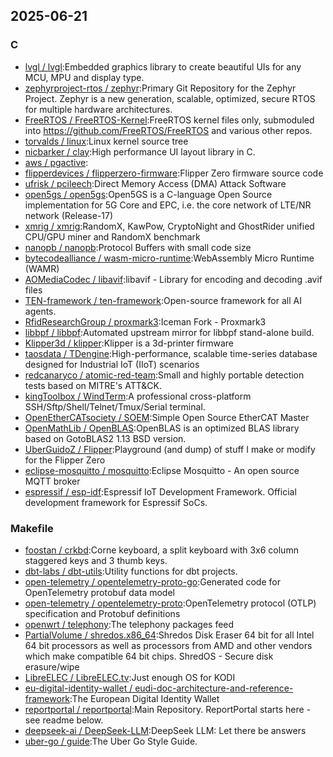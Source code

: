 ## 2025-06-21

### C

* [lvgl / lvgl](https://github.com/lvgl/lvgl):Embedded graphics library to create beautiful UIs for any MCU, MPU and display type.
* [zephyrproject-rtos / zephyr](https://github.com/zephyrproject-rtos/zephyr):Primary Git Repository for the Zephyr Project. Zephyr is a new generation, scalable, optimized, secure RTOS for multiple hardware architectures.
* [FreeRTOS / FreeRTOS-Kernel](https://github.com/FreeRTOS/FreeRTOS-Kernel):FreeRTOS kernel files only, submoduled into https://github.com/FreeRTOS/FreeRTOS and various other repos.
* [torvalds / linux](https://github.com/torvalds/linux):Linux kernel source tree
* [nicbarker / clay](https://github.com/nicbarker/clay):High performance UI layout library in C.
* [aws / pgactive](https://github.com/aws/pgactive):
* [flipperdevices / flipperzero-firmware](https://github.com/flipperdevices/flipperzero-firmware):Flipper Zero firmware source code
* [ufrisk / pcileech](https://github.com/ufrisk/pcileech):Direct Memory Access (DMA) Attack Software
* [open5gs / open5gs](https://github.com/open5gs/open5gs):Open5GS is a C-language Open Source implementation for 5G Core and EPC, i.e. the core network of LTE/NR network (Release-17)
* [xmrig / xmrig](https://github.com/xmrig/xmrig):RandomX, KawPow, CryptoNight and GhostRider unified CPU/GPU miner and RandomX benchmark
* [nanopb / nanopb](https://github.com/nanopb/nanopb):Protocol Buffers with small code size
* [bytecodealliance / wasm-micro-runtime](https://github.com/bytecodealliance/wasm-micro-runtime):WebAssembly Micro Runtime (WAMR)
* [AOMediaCodec / libavif](https://github.com/AOMediaCodec/libavif):libavif - Library for encoding and decoding .avif files
* [TEN-framework / ten-framework](https://github.com/TEN-framework/ten-framework):Open-source framework for all AI agents.
* [RfidResearchGroup / proxmark3](https://github.com/RfidResearchGroup/proxmark3):Iceman Fork - Proxmark3
* [libbpf / libbpf](https://github.com/libbpf/libbpf):Automated upstream mirror for libbpf stand-alone build.
* [Klipper3d / klipper](https://github.com/Klipper3d/klipper):Klipper is a 3d-printer firmware
* [taosdata / TDengine](https://github.com/taosdata/TDengine):High-performance, scalable time-series database designed for Industrial IoT (IIoT) scenarios
* [redcanaryco / atomic-red-team](https://github.com/redcanaryco/atomic-red-team):Small and highly portable detection tests based on MITRE's ATT&CK.
* [kingToolbox / WindTerm](https://github.com/kingToolbox/WindTerm):A professional cross-platform SSH/Sftp/Shell/Telnet/Tmux/Serial terminal.
* [OpenEtherCATsociety / SOEM](https://github.com/OpenEtherCATsociety/SOEM):Simple Open Source EtherCAT Master
* [OpenMathLib / OpenBLAS](https://github.com/OpenMathLib/OpenBLAS):OpenBLAS is an optimized BLAS library based on GotoBLAS2 1.13 BSD version.
* [UberGuidoZ / Flipper](https://github.com/UberGuidoZ/Flipper):Playground (and dump) of stuff I make or modify for the Flipper Zero
* [eclipse-mosquitto / mosquitto](https://github.com/eclipse-mosquitto/mosquitto):Eclipse Mosquitto - An open source MQTT broker
* [espressif / esp-idf](https://github.com/espressif/esp-idf):Espressif IoT Development Framework. Official development framework for Espressif SoCs.

### Makefile

* [foostan / crkbd](https://github.com/foostan/crkbd):Corne keyboard, a split keyboard with 3x6 column staggered keys and 3 thumb keys.
* [dbt-labs / dbt-utils](https://github.com/dbt-labs/dbt-utils):Utility functions for dbt projects.
* [open-telemetry / opentelemetry-proto-go](https://github.com/open-telemetry/opentelemetry-proto-go):Generated code for OpenTelemetry protobuf data model
* [open-telemetry / opentelemetry-proto](https://github.com/open-telemetry/opentelemetry-proto):OpenTelemetry protocol (OTLP) specification and Protobuf definitions
* [openwrt / telephony](https://github.com/openwrt/telephony):The telephony packages feed
* [PartialVolume / shredos.x86_64](https://github.com/PartialVolume/shredos.x86_64):Shredos Disk Eraser 64 bit for all Intel 64 bit processors as well as processors from AMD and other vendors which make compatible 64 bit chips. ShredOS - Secure disk erasure/wipe
* [LibreELEC / LibreELEC.tv](https://github.com/LibreELEC/LibreELEC.tv):Just enough OS for KODI
* [eu-digital-identity-wallet / eudi-doc-architecture-and-reference-framework](https://github.com/eu-digital-identity-wallet/eudi-doc-architecture-and-reference-framework):The European Digital Identity Wallet
* [reportportal / reportportal](https://github.com/reportportal/reportportal):Main Repository. ReportPortal starts here - see readme below.
* [deepseek-ai / DeepSeek-LLM](https://github.com/deepseek-ai/DeepSeek-LLM):DeepSeek LLM: Let there be answers
* [uber-go / guide](https://github.com/uber-go/guide):The Uber Go Style Guide.
